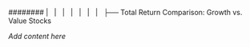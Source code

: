 ######## |   |   |   |   |   |   |   ├── Total Return Comparison: Growth vs. Value Stocks

*Add content here*